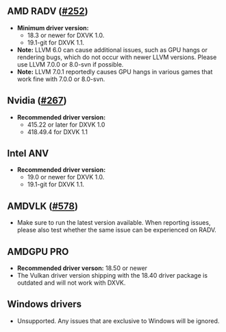 ## AMD RADV ([#252](https://github.com/doitsujin/dxvk/issues/252))
- **Minimum driver version:**
  - 18.3 or newer for DXVK 1.0.
  - 19.1-git for DXVK 1.1.
- **Note:** LLVM 6.0 can cause additional issues, such as GPU hangs or rendering bugs, which do not occur with newer LLVM versions. Please use LLVM 7.0.0 or 8.0-svn if possible.
- **Note:** LLVM 7.0.1 reportedly causes GPU hangs in various games that work fine with 7.0.0 or 8.0-svn.

## Nvidia ([#267](https://github.com/doitsujin/dxvk/issues/267))
- **Recommended driver version:**
  - 415.22 or later for DXVK 1.0
  - 418.49.4 for DXVK 1.1

## Intel ANV
- **Recommended driver version:**
  - 19.0 or newer for DXVK 1.0.
  - 19.1-git for DXVK 1.1.

## AMDVLK ([#578](https://github.com/doitsujin/dxvk/issues/578))
- Make sure to run the latest version available. When reporting issues, please also test whether the same issue can be experienced on RADV.

## AMDGPU PRO
- **Recommended driver verson:** 18.50 or newer
- The Vulkan driver version shipping with the 18.40 driver package is outdated and will not work with DXVK.

## Windows drivers
- Unsupported. Any issues that are exclusive to Windows will be ignored.